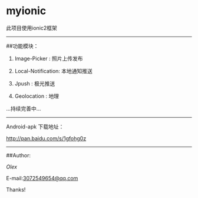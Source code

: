 # myionic

此项目使用ionic2框架
***
##功能模块：

1. Image-Picker : 照片上传发布

2. Local-Notification: 本地通知推送

3. Jpush :  极光推送

4. Geolocation :  地理

...持续完善中...
***
Android-apk 下载地址：

http://pan.baidu.com/s/1gfohg0z
***
##Author:

*Olex*

E-mail:3072549654@qq.com

Thanks!
